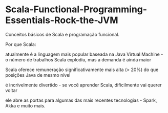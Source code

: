 # Scala-Functional-Programming-Essentials-Rock-the-JVM

Conceitos básicos de Scala e programação funcional.

Por que Scala:

atualmente é a linguagem mais popular baseada na Java Virtual Machine - o número de trabalhos Scala explodiu, mas a demanda é ainda maior

Scala oferece remuneração significativamente mais alta (> 20%) do que posições Java de mesmo nível

é incrivelmente divertido - se você aprender Scala, dificilmente vai querer voltar

ele abre as portas para algumas das mais recentes tecnologias - Spark, Akka e muito mais.
